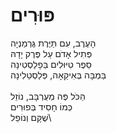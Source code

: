 # פּוּרִים

הָעֶרֶב, עִם תַּיֶּרֶת גֶּרְמַנְיָה\
פְּתִיל אָדֹם עַל פֶּרֶק יָדָהּ\
סֵפֶר טִיּוּלִים בֵּפָלַסְטִינָה\
בַּמְבָּה בְּאִיקֵאָה, פְּלַסְטֵלִינָה\
\
הַכֹּל פֶּה מְעֻרְבָּב, נוֹזֵל\
כְּמוֹ חָסִיד בְּפוּרִים\
שֶׁקָּם וְנוֹפֵל\
